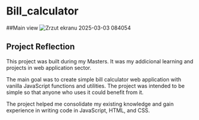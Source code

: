 # Bill_calculator
##Main view
![Zrzut ekranu 2025-03-03 084054](https://github.com/user-attachments/assets/8e6d1f5e-1935-44ef-87e5-ee551513cb09)

## Project Reflection

This project was built during my Masters. It was my addicional learning and projects in web application sector.

The main goal was to create simple bill calculator web application with vanilla JavaScript functions and utilities. The project was intended to be simple so that anyone who uses it could benefit from it.

The project helped me consolidate my existing knowledge and gain experience in writing code in JavaScript, HTML, and CSS. 
